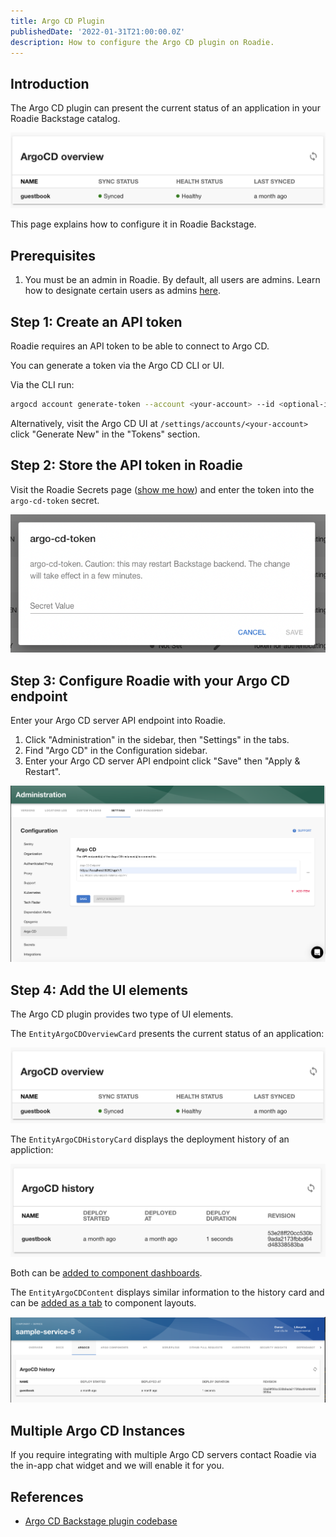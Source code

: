 ```yaml
---
title: Argo CD Plugin
publishedDate: '2022-01-31T21:00:00.0Z'
description: How to configure the Argo CD plugin on Roadie.
---
```


## Introduction

The Argo CD plugin can present the current status of an application in your Roadie Backstage catalog.

![Argo CD Overview Card](./argo-overview.png)

This page explains how to configure it in Roadie Backstage.

## Prerequisites

1. You must be an admin in Roadie. By default, all users are admins. Learn how to designate certain users as admins [here](/docs/getting-started/getting-started-for-admins/).

## Step 1: Create an API token

Roadie requires an API token to be able to connect to Argo CD.

You can generate a token via the Argo CD CLI or UI. 

Via the CLI run:

```bash
argocd account generate-token --account <your-account> --id <optional-id>
```

Alternatively, visit the Argo CD UI at `/settings/accounts/<your-account>` click "Generate New" in the "Tokens" section.

## Step 2: Store the API token in Roadie

Visit the Roadie Secrets page ([show me how](/docs/details/setting-secrets/)) and enter the token into the `argo-cd-token` secret.

![Set argo-cd-token via UI](./argo-cd-token-dialog.png)

## Step 3: Configure Roadie with your Argo CD endpoint

Enter your Argo CD server API endpoint into Roadie.

1. Click "Administration" in the sidebar, then "Settings" in the tabs.
2. Find "Argo CD" in the Configuration sidebar.
3. Enter your Argo CD server API endpoint click "Save" then "Apply & Restart".

![Set Argo CD Config](./config.png)

## Step 4: Add the UI elements

The Argo CD plugin provides two type of UI elements. 

The `EntityArgoCDOverviewCard` presents the current status of an application: 

![Argo CD Overview Card](./argo-overview.png)

The `EntityArgoCDHistoryCard` displays the deployment history of an appliction:

![Argo CD History Card](./argo-history.png)

Both can be [added to component dashboards](/docs/getting-started/updating-the-ui/#updating-dashboards).

The `EntityArgoCDContent` displays similar information to the history card and can be [added as a tab](/docs/getting-started/updating-the-ui#updating-tabs) to component layouts.

![Argo CD Tab](./argo-tab.png)

## Multiple Argo CD Instances

If you require integrating with multiple Argo CD servers contact Roadie via the in-app chat widget and we will enable it for you.

## References

- [Argo CD Backstage plugin codebase](https://github.com/RoadieHQ/roadie-backstage-plugins/tree/main/plugins/backstage-plugin-argo-cd)
